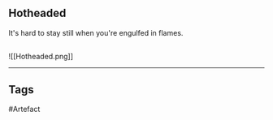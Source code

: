 ## Hotheaded
It's hard to stay still when you're engulfed in flames.
## 
![[Hotheaded.png]]

---
## Tags
#Artefact